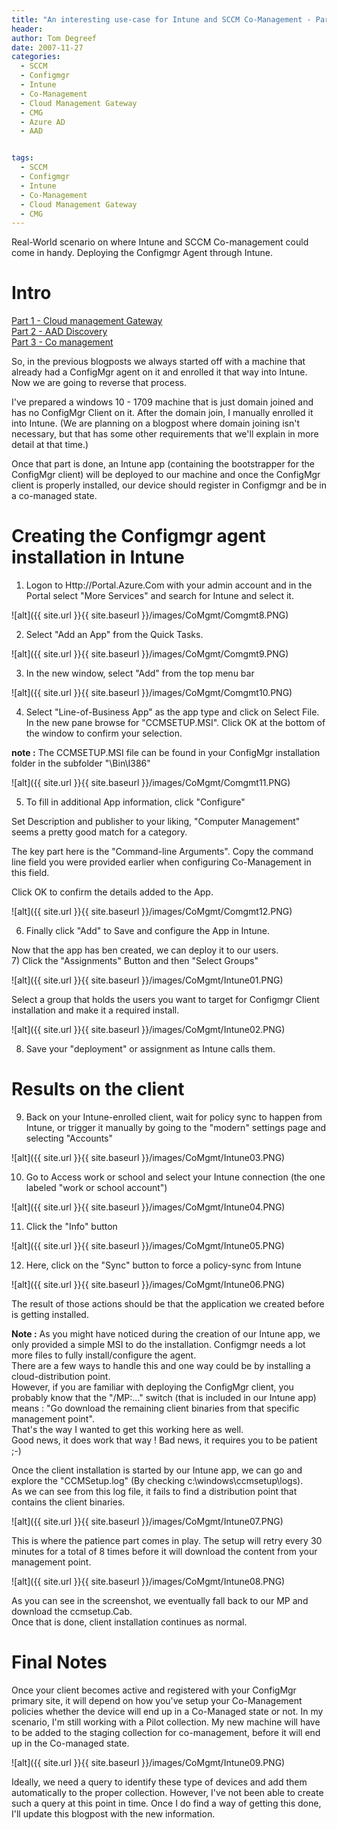 ```yaml
---
title: "An interesting use-case for Intune and SCCM Co-Management - Part 4"
header:
author: Tom Degreef
date: 2007-11-27
categories:
  - SCCM
  - Configmgr
  - Intune
  - Co-Management
  - Cloud Management Gateway
  - CMG
  - Azure AD
  - AAD


tags:
  - SCCM
  - Configmgr
  - Intune
  - Co-Management
  - Cloud Management Gateway
  - CMG
---
```


Real-World scenario on where Intune and SCCM Co-management could come in handy. Deploying the Configmgr Agent through Intune.

# Intro #

[Part 1 - Cloud management Gateway](http://www.oscc.be/sccm/configmgr/intune/co-management/cloud%20management%20gateway/cmg/CoMGMT-usecase-Part-1/)  
[Part 2 - AAD Discovery](http://www.oscc.be/sccm/configmgr/intune/co-management/cloud%20management%20gateway/cmg/azure%20ad/aad/CoMGMT-usecase-Part-2/)  
[Part 3 - Co management](http://www.oscc.be/sccm/configmgr/intune/co-management/cloud%20management%20gateway/cmg/azure%20ad/aad/CoMGMT-usecase-Part-3/)

So, in the previous blogposts we always started off with a machine that already had a ConfigMgr agent on it and enrolled it that way into Intune. Now we are going to reverse that process.

I've prepared a windows 10 - 1709 machine that is just domain joined and has no ConfigMgr Client on it. 
After the domain join, I manually enrolled it into Intune. (We are planning on a blogpost where domain joining isn't necessary, but that has some other requirements that we'll explain in more detail at that time.)

Once that part is done, an Intune app (containing the bootstrapper for the ConfigMgr client) will be deployed to our machine and once the ConfigMgr client is properly installed, our device should register in Configmgr and be in a co-managed state.

# Creating the Configmgr agent installation in Intune  #

1) Logon to Http://Portal.Azure.Com with your admin account and in the Portal select "More Services" and search for Intune and select it.

![alt]({{ site.url }}{{ site.baseurl }}/images/CoMgmt/Comgmt8.PNG)

2) Select "Add an App" from the Quick Tasks.

![alt]({{ site.url }}{{ site.baseurl }}/images/CoMgmt/Comgmt9.PNG)

3) In the new window, select "Add" from the top menu bar

![alt]({{ site.url }}{{ site.baseurl }}/images/CoMgmt/Comgmt10.PNG)

4) Select "Line-of-Business App" as the app type and click on Select File. In the new pane browse for "CCMSETUP.MSI". Click OK at the bottom of the window to confirm your selection.

**note :** The CCMSETUP.MSI file can be found in your ConfigMgr installation folder in the subfolder "\Bin\I386"

![alt]({{ site.url }}{{ site.baseurl }}/images/CoMgmt/Comgmt11.PNG)

5) To fill in additional App information, click "Configure"

Set  Description and publisher to your liking, "Computer Management" seems a pretty good match for a category.

The key part here is the "Command-line Arguments". Copy the command line field you were provided earlier when configuring Co-Management in this field.

Click OK to confirm the details added to the App.

![alt]({{ site.url }}{{ site.baseurl }}/images/CoMgmt/Comgmt12.PNG)

6) Finally click "Add" to Save and configure the App in Intune.

Now that the app has ben created, we can deploy it to our users.  
7) Click the "Assignments" Button and then "Select Groups"

![alt]({{ site.url }}{{ site.baseurl }}/images/CoMgmt/Intune01.PNG)

Select a group that holds the users you want to target for Configmgr Client installation and make it a required install.

![alt]({{ site.url }}{{ site.baseurl }}/images/CoMgmt/Intune02.PNG)

8) Save your "deployment" or assignment as Intune calls them.

# Results on the client  #

9) Back on your Intune-enrolled client, wait for policy sync to happen from Intune, or trigger it manually by going to the "modern" settings page and selecting "Accounts"

![alt]({{ site.url }}{{ site.baseurl }}/images/CoMgmt/Intune03.PNG)

10) Go to Access work or school and select your Intune connection (the one labeled "work or school account")

![alt]({{ site.url }}{{ site.baseurl }}/images/CoMgmt/Intune04.PNG)

11) Click the "Info" button

![alt]({{ site.url }}{{ site.baseurl }}/images/CoMgmt/Intune05.PNG)

12) Here, click on the "Sync" button to force a policy-sync from Intune

![alt]({{ site.url }}{{ site.baseurl }}/images/CoMgmt/Intune06.PNG)

The result of those actions should be that the application we created before is getting installed.  

**Note :** As you might have noticed during the creation of our Intune app, we only provided a simple MSI to do the installation.  Configmgr needs a lot more files to fully install/configure the agent.  
There are a few ways to handle this and one way could be by installing a cloud-distribution point.  
However, if you are familiar with deploying the ConfigMgr client, you probably know that the "/MP:..." switch (that is included in our Intune app) means : "Go download the remaining client binaries from that specific management point".  
That's the way I wanted to get this working here as well.  
Good news, it does work that way ! Bad news, it requires you to be patient ;-)

Once the client installation is started by our Intune app, we can go and explore the "CCMSetup.log" (By checking c:\windows\ccmsetup\logs).  
As we can see from this log file, it fails to find a distribution point that contains the client binaries.

![alt]({{ site.url }}{{ site.baseurl }}/images/CoMgmt/Intune07.PNG)

This is where the patience part comes in play. The setup will retry every 30 minutes for a total of 8 times before it will download the content from your management point.

![alt]({{ site.url }}{{ site.baseurl }}/images/CoMgmt/Intune08.PNG)

As you can see in the screenshot, we eventually fall back to our MP and download the ccmsetup.Cab.  
Once that is done, client installation continues as normal.

# Final Notes #

Once your client becomes active and registered with your ConfigMgr primary site, it will depend on how you've setup your Co-Management policies whether the device will end up in a Co-Managed state or not. 
In my scenario, I'm still working with a Pilot collection. My new machine will have to be added to the staging collection for co-management, before it will end up in the Co-managed state.

![alt]({{ site.url }}{{ site.baseurl }}/images/CoMgmt/Intune09.PNG)

Ideally, we need a query to identify these type of devices and add them automatically to the proper collection. However, I've not been able to create such a query at this point in time. Once I do find a way of getting this done, I'll update this blogpost with the new information.